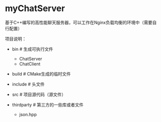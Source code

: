 # myChatServer
基于C++编写的高性能聊天服务器，可以工作在Nginx负载均衡的环境中（需要自行配置）

项目说明：
- bin # 生成可执行文件
  - ChatServer
  - ChatClient
- build # CMake生成的临时文件

- include #  头文件

- src # 项目源代码（源文件）

- thirdparty # 第三方的一些库或者文件
  - json.hpp

